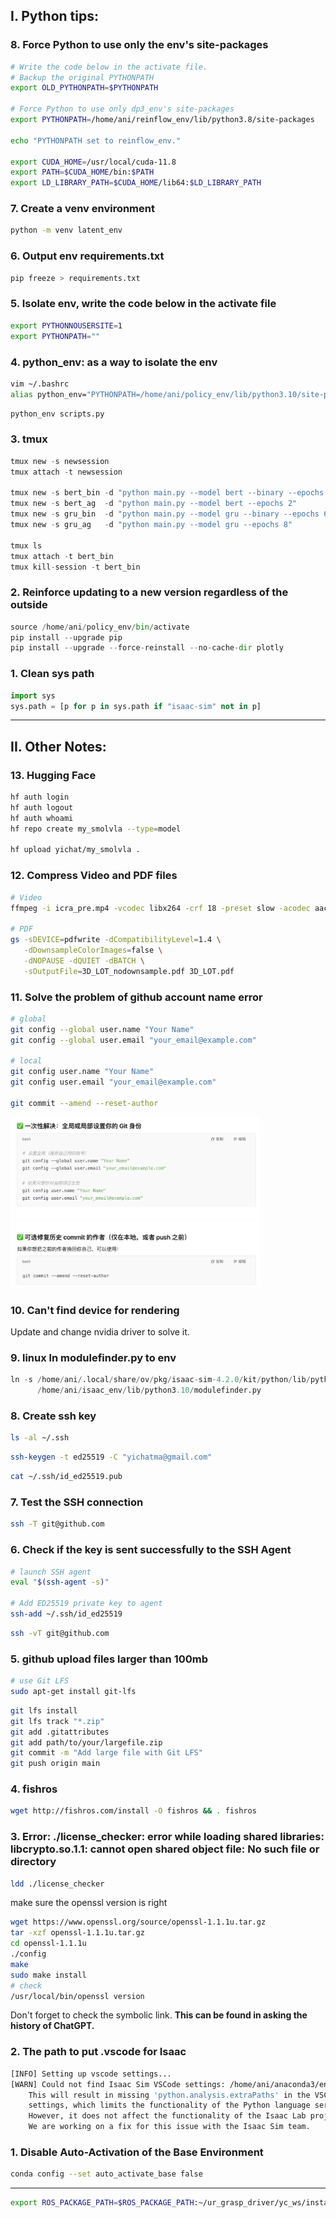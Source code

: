 ## I. Python tips: 

### 8. Force Python to use only the env's site-packages
```bash
# Write the code below in the activate file.
# Backup the original PYTHONPATH
export OLD_PYTHONPATH=$PYTHONPATH

# Force Python to use only dp3_env's site-packages
export PYTHONPATH=/home/ani/reinflow_env/lib/python3.8/site-packages

echo "PYTHONPATH set to reinflow_env."

export CUDA_HOME=/usr/local/cuda-11.8
export PATH=$CUDA_HOME/bin:$PATH
export LD_LIBRARY_PATH=$CUDA_HOME/lib64:$LD_LIBRARY_PATH
```

### 7. Create a venv environment
```bash
python -m venv latent_env
```

### 6. Output env requirements.txt
```bash
pip freeze > requirements.txt
```

### 5. Isolate env, write the code below in the activate file
```bash
export PYTHONNOUSERSITE=1
export PYTHONPATH=""
```

### 4. python_env: as a way to isolate the env
```bash
vim ~/.bashrc
alias python_env="PYTHONPATH=/home/ani/policy_env/lib/python3.10/site-packages:$PYTHONPATH /home/ani/policy_env/bin/python"
```
```python
python_env scripts.py
```

### 3. tmux
```python
tmux new -s newsession
tmux attach -t newsession

tmux new -s bert_bin -d "python main.py --model bert --binary --epochs 3"
tmux new -s bert_ag  -d "python main.py --model bert --epochs 2"
tmux new -s gru_bin  -d "python main.py --model gru --binary --epochs 6"
tmux new -s gru_ag   -d "python main.py --model gru --epochs 8"

tmux ls
tmux attach -t bert_bin
tmux kill-session -t bert_bin
```

### 2. Reinforce updating to a new version regardless of the outside
```python
source /home/ani/policy_env/bin/activate
pip install --upgrade pip
pip install --upgrade --force-reinstall --no-cache-dir plotly
```

### 1. Clean sys path
```python
import sys
sys.path = [p for p in sys.path if "isaac-sim" not in p]
```

---


## II. Other Notes:

### 13. Hugging Face
```bash
hf auth login
hf auth logout
hf auth whoami
hf repo create my_smolvla --type=model

hf upload yichat/my_smolvla .
```

### 12. Compress Video and PDF files

```bash
# Video
ffmpeg -i icra_pre.mp4 -vcodec libx264 -crf 18 -preset slow -acodec aac icra_video.mp4

# PDF
gs -sDEVICE=pdfwrite -dCompatibilityLevel=1.4 \
   -dDownsampleColorImages=false \
   -dNOPAUSE -dQUIET -dBATCH \
   -sOutputFile=3D_LOT_nodownsample.pdf 3D_LOT.pdf
```

### 11. Solve the problem of github account name error

```bash
# global
git config --global user.name "Your Name"
git config --global user.email "your_email@example.com"

# local 
git config user.name "Your Name"
git config user.email "your_email@example.com"

git commit --amend --reset-author
```

<img src="./images/account_error.png" alt="account_error" width="400"/>


### 10. Can't find device for rendering
Update and change nvidia driver to solve it. 


### 9. linux ln modulefinder.py to env
```python
ln -s /home/ani/.local/share/ov/pkg/isaac-sim-4.2.0/kit/python/lib/python3.10/modulefinder.py \
      /home/ani/isaac_env/lib/python3.10/modulefinder.py
```

### 8. Create ssh key
```sh
ls -al ~/.ssh
```
```sh
ssh-keygen -t ed25519 -C "yichatma@gmail.com"
```
```sh
cat ~/.ssh/id_ed25519.pub
```

### 7. Test the SSH connection
```sh
ssh -T git@github.com
```

### 6. Check if the key is sent successfully to the SSH Agent
```sh
# launch SSH agent
eval "$(ssh-agent -s)"

# Add ED25519 private key to agent
ssh-add ~/.ssh/id_ed25519
```

```sh
ssh -vT git@github.com
```

### 5. github upload files larger than 100mb
```sh
# use Git LFS
sudo apt-get install git-lfs
```
```sh
git lfs install
git lfs track "*.zip"
git add .gitattributes
git add path/to/your/largefile.zip
git commit -m "Add large file with Git LFS"
git push origin main
```

### 4. fishros
```sh
wget http://fishros.com/install -O fishros && . fishros
```

### 3. Error: ./license_checker: error while loading shared libraries: libcrypto.so.1.1: cannot open shared object file: No such file or directory
 ```sh
ldd ./license_checker
```
make sure the openssl version is right
```sh
wget https://www.openssl.org/source/openssl-1.1.1u.tar.gz
tar -xzf openssl-1.1.1u.tar.gz
cd openssl-1.1.1u
./config
make
sudo make install
# check
/usr/local/bin/openssl version
```
Don't forget to check the symbolic link.
**This can be found in asking the history of ChatGPT.**


### 2. The path to put .vscode for Isaac
```sh
[INFO] Setting up vscode settings...
[WARN] Could not find Isaac Sim VSCode settings: /home/ani/anaconda3/envs/any_isaac/lib/python3.10/site-packages/isaacsim/.vscode/settings.json.
	This will result in missing 'python.analysis.extraPaths' in the VSCode
	settings, which limits the functionality of the Python language server.
	However, it does not affect the functionality of the Isaac Lab project.
	We are working on a fix for this issue with the Isaac Sim team.
```

### 1. Disable Auto-Activation of the Base Environment
```sh
conda config --set auto_activate_base false
```
----

```sh
export ROS_PACKAGE_PATH=$ROS_PACKAGE_PATH:~/ur_grasp_driver/yc_ws/install/my_ur_driver/share
```


